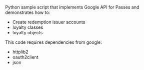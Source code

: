 Python sample script that implements Google API for Passes and demonstrates how to:
* Create redemption issuer accounts
* loyalty classes
* loyalty objects

This code requires dependencies from google:
* httplib2
* oauth2client
* json